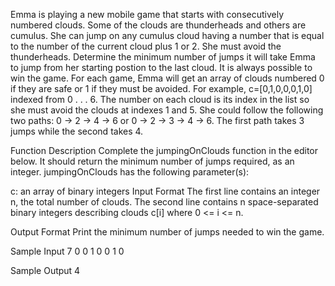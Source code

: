 Emma is playing a new mobile game that starts with consecutively numbered clouds. Some of the clouds are thunderheads and others are cumulus. She can jump on any cumulus cloud having a number that is equal to the number of the current cloud plus 1 or 2. She must avoid the thunderheads. Determine the minimum number of jumps it will take Emma to jump from her starting postion to the last cloud. It is always possible to win the game.
For each game, Emma will get an array of clouds numbered 0 if they are safe or 1 if they must be avoided. For example, c=[0,1,0,0,0,1,0] indexed from 0 . . . 6. The number on each cloud is its index in the list so she must avoid the clouds at indexes 1 and 5. She could follow the following two paths: 0 -> 2 -> 4 -> 6 or 0 -> 2 -> 3 -> 4 -> 6. The first path takes 3 jumps while the second takes 4.

Function Description
Complete the jumpingOnClouds function in the editor below. It should return the minimum number of jumps required, as an integer.
jumpingOnClouds has the following parameter(s):

c: an array of binary integers
Input Format
The first line contains an integer n, the total number of clouds. The second line contains n space-separated binary integers describing clouds c[i] where 0 <= i <= n.

Output Format
Print the minimum number of jumps needed to win the game.

Sample Input
7
0 0 1 0 0 1 0

Sample Output
4
